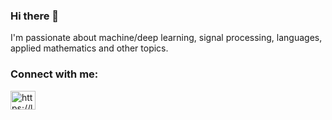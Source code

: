 ### Hi there 👋
I'm passionate about machine/deep learning, signal processing, languages, applied mathematics and other topics.

<h3 align="left">Connect with me:</h3>
<div align="left" width='50%'>
<a href="https://linkedin.com/in/lars-nippert" target="blank"><img align="center" src="https://raw.githubusercontent.com/rahuldkjain/github-profile-readme-generator/master/src/images/icons/Social/linked-in-alt.svg" alt="https://linkedin.com/in/lars-nippert" height="30" width="40" /></a>
</div>

<!--
<div align="right">
  <img align="center" src="https://github-readme-stats.vercel.app/api/top-langs?username=nipponjo&layout=compact&hide=jupyter%20notebook&theme=algolia&show_icons=true&langs_count=8" />  
</div>
-->

<!--
**nipponjo/nipponjo** is a ✨ _special_ ✨ repository because its `README.md` (this file) appears on your GitHub profile.

Here are some ideas to get you started:

- 🔭 I’m currently working on ...
- 🌱 I’m currently learning ...
- 👯 I’m looking to collaborate on ...
- 🤔 I’m looking for help with ...
- 💬 Ask me about ...
- 📫 How to reach me: ...
- 😄 Pronouns: ...
- ⚡ Fun fact: ...
-->
